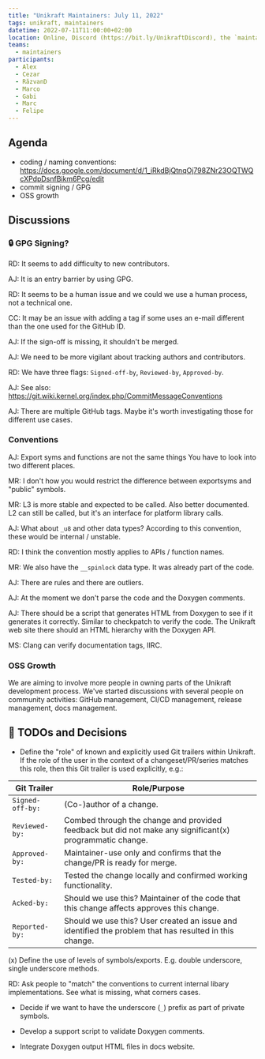 ```yaml
---
title: "Unikraft Maintainers: July 11, 2022"
tags: unikraft, maintainers
datetime: 2022-07-11T11:00:00+02:00
location: Online, Discord (https://bit.ly/UnikraftDiscord), the `maintainers-voice` voice channel
teams:
  - maintainers
participants:
  - Alex
  - Cezar
  - RăzvanD
  - Marco
  - Gabi
  - Marc
  - Felipe
---
```


## Agenda

* coding / naming conventions: https://docs.google.com/document/d/1_iRkdBjQtnqOj798ZNr23OQTWQcXPdpDsnfBikm6Pcg/edit
* commit signing / GPG
* OSS growth

## Discussions

### :lock: GPG Signing?

RD: It seems to add difficulty to new contributors.

AJ: It is an entry barrier by using GPG.

RD: It seems to be a human issue and we could we use a human process, not a technical one.

CC: It may be an issue with adding a tag if some uses an e-mail different than the one used for the GitHub ID.

AJ: If the sign-off is missing, it shouldn't be merged.

AJ: We need to be more vigilant about tracking authors and contributors.

RD: We have three flags: `Signed-off-by`, `Reviewed-by`, `Approved-by`.

AJ: See also: https://git.wiki.kernel.org/index.php/CommitMessageConventions

AJ: There are multiple GitHub tags.
Maybe it's worth investigating those for different use cases.

### Conventions

AJ: Export syms and functions are not the same things
You have to look into two different places.

MR: I don't how you would restrict the difference between exportsyms and "public" symbols.

MR: L3 is more stable and expected to be called.
Also better documented.
L2 can still be called, but it's an interface for platform library calls.

AJ: What about `_u8` and other data types?
According to this convention, these would be internal / unstable.

RD: I think the convention mostly applies to APIs / function names.

MR: We also have the `__spinlock` data type.
It was already part of the code.

AJ: There are rules and there are outliers.

AJ: At the moment we don't parse the code and the Doxygen comments.

AJ: There should be a script that generates HTML from Doxygen to see if it generates it correctly.
Similar to checkpatch to verify the code.
The Unikraft web site there should an HTML hierarchy with the Doxygen API.

MS: Clang can verify documentation tags, IIRC.

### OSS Growth

We are aiming to involve more people in owning parts of the Unikraft development process.
We've started discussions with several people on community activities: GitHub management, CI/CD management, release management, docs management.

## :closed_book:  TODOs and Decisions

* Define the "role" of known and explicitly used Git trailers within Unikraft.  If the role of the user in the context of a changeset/PR/series matches this role, then this Git trailer is used explicitly, e.g.:

| Git Trailer      | Role/Purpose |
|------------------|--------------|
| `Signed-off-by:` | (Co-)author of a change. |
| `Reviewed-by:`   | Combed through the change and provided feedback but did not make any significant(x) programmatic change. |
| `Approved-by:`   | Maintainer-use only and confirms that the change/PR is ready for merge. |
| `Tested-by:`     | Tested the change locally and confirmed working functionality. |
| `Acked-by:`      | Should we use this? Maintainer of the code that this change affects approves this change. |
| `Reported-by:`   | Should we use this? User created an issue and identified the problem that has resulted in this change. |

(x) Define the use of levels of symbols/exports.  E.g. double underscore, single underscore methods.

RD: Ask people to "match" the conventions to current internal libary implementations.
See what is missing, what corners cases.

* Decide if we want to have the underscore (`_`) prefix as part of private symbols.

* Develop a support script to validate Doxygen comments.

* Integrate Doxygen output HTML files in docs website.
